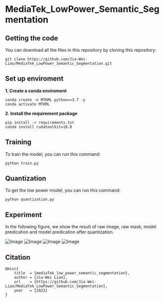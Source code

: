 # MediaTek_LowPower_Semantic_Segmentation

## Getting the code
You can download all the files in this repository by cloning this repository:  
```
git clone https://github.com/Jia-Wei-Liao/MediaTek_LowPower_Semantic_Segmentation.git
```

## Set up enviroment
**1. Create a conda enviroment**
```
conda create -n MTKML python==3.7 -y
conda activate MTKML
```
**2. Install the requirement package**
```
pip install -r requirements.txt
conda install cudatoolkit=10.0
```


## Training
To train the model, you can run this command:
```
python train.py
```


## Quantization
To get the low power model, you can run this command:
```
python quantization.py
```

## Experiment
In the following figure, we show the result of raw image, raw mask, model predication and model predication after quantization.

![Image](https://github.com/Jia-Wei-Liao/MediaTek_LowPower_Semantic_Segmentation/blob/main/figure/image.jpg "raw image")
![Image](https://github.com/Jia-Wei-Liao/MediaTek_LowPower_Semantic_Segmentation/blob/main/figure/mask.jpg  "raw mask")
![Image](https://github.com/Jia-Wei-Liao/MediaTek_LowPower_Semantic_Segmentation/blob/main/figure/prediction.jpg "model prediction w/o quantization")
![Image](https://github.com/Jia-Wei-Liao/MediaTek_LowPower_Semantic_Segmentation/blob/main/figure/prediction_quantization.jpg "model prediction w/ quantization")

## Citation
```
@misc{
    title  = {mediaTek_low_power_semantic_segmentation},
    author = {Jia-Wei Liao},
    url    = {https://github.com/Jia-Wei-Liao/MediaTek_LowPower_Semantic_Segmentation},
    year   = {2022}
}
```
